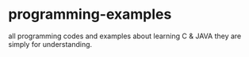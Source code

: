 # programming-examples

all programming codes and examples about learning C & JAVA
they are simply for understanding.

